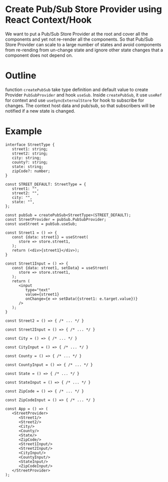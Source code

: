 # Create Pub/Sub Store Provider using React Context/Hook

We want to put a Pub/Sub Store Provider at the root and cover all the components and yet not re-render all the components. So that Pub/Sub Store Provider can scale to a large number of states and avoid components from re-rending from un-change state and ignore other state changes that a component does not depend on. 

# Outline
function `createPubSub` take type definition and default value to create Provider `PubSubProvider` and hook `useSub`. Inside `createPubSub`, it use `useRef` for context and use `useSyncExternalStore` for hook to subscribe for changes. The context host data and pub/sub, so that subscribers will be notified if a new state is changed. 

# Example

```tsx
interface StreetType {
   street1: string;
   street2: string;
   city: string;
   county?: string;
   state: string;
   zipCode?: number;
}

const STREET_DEFAULT: StreetType = {
   street1: "",
   street2: "",
   city: "",
   state: "",
};

const pubSub = createPubSub<StreetType>(STREET_DEFAULT);
const StreetProvider = pubSub.PubSubProvider;
const useStreet = pubSub.useSub;

const Street1 = () => {
   const {data: street1} = useStreet(
      store => store.street1,
   );
   return (<div>{street1}</div>);
}

const Street1Input = () => {
   const {data: street1, setData} = useStreet(
      store => store.street1,
   );
   return (
      <input 
         type="text" 
         value={street1} 
         onChange={e => setData({street1: e.target.value})}
      />
   );
}

const Street2 = () => { /* ... */ }

const Street2Input = () => { /* ... */ }

const City = () => { /* ... */ }

const CityInput = () => { /* ... */ }

const County = () => { /* ... */ }

const CountyInput = () => { /* ... */ }

const State = () => { /* ... */ }

const StateInput = () => { /* ... */ }

const ZipCode = () => { /* ... */ }

const ZipCodeInput = () => { /* ... */ }

const App = () => (
   <StreetProvider>
      <Street1/>
      <Street2/>
      <City/>
      <County/>
      <State/>
      <ZipCode/>
      <Street1Input/>
      <Street2Input/>
      <CityInput/>
      <CountyInput/>
      <StateInput/>
      <ZipCodeInput/>
   </StreetProvider>
);
```